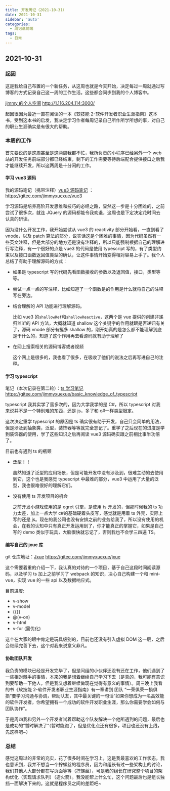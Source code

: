 ```yaml
---
title: 开发周记（2021-10-31）
date: 2021-10-31
sidebar: 'auto'
categories:
  - 周记说前端
tags:
  - 日常
---
```


## 2021-10-31

### 起因

这是我给自己布置的一个新任务，从这周也就是今天开始，决定每过一周就通过写博客的方式记录自己这一周的工作生活。这些都会同步到我的个人博客中。

[jimmy 的个人空间](http://1.116.204.114:3000/) http://1.116.204.114:3000/

起因很因为最近一直在阅读的一本《软技能 2-软件开发者职业生涯指南》这本书，受到这本书的启发，我决定学习作者每周记录自己所作所学所想的事，对自己的职业生涯确实是有很大的帮助。

### 本周的工作

首先要说的是这周甚至是这两周我都不忙，我所负责的小程序已经另外一个 web 站的开发任务前端部分都已经结束，剩下的工作需要等待后端配合提供接口之后我才能继续开发，所以这两周是十分闲的工作。

#### 学习 vue3 源码

我的源码笔记（携带注释）[vue3 源码笔记](https://gitee.com/jimmyxuexue/vue3) ： https://gitee.com/jimmyxuexue/vue3

学习源码是培养高阶开发思维和技巧的必经之路，显然这一步是十分困难的，之前尝试了很多次，就连 JQuery 的源码都能令我劝退，这周也是下定决定花时间去认真的研读。

因为没什么开发工作，我开始尝试从 vue3 的 reactivity 部分开始看，一直到看了 vnode，以及 patch 算法的部分，说实话这是个困难的事情，因为代码虽然有一些英文注释，但是大部分的地方还是没有注释的，所以只能强制根据自己的理解进行写注释，有一个很好的点是 vue3 的代码是使用 typescript 写的，有了类型约束以及接口函数返回值类型的确认，让这件事情开始变得相对容易上手了。我个人总结了有助于理解源码的方式：

- 如果是 typescript 写的代码先看函数接收的参数以及返回值，接口，类型等等。

- 尝试一点一点的写注释，比如知道了一个函数是的作用是什么就将自己的注释写在旁边。

- 结合理解的 API 功能进行理解源码。

  比如 vue3 的`shallowRef`和`shallowReactive`，这两个是 vue 提供的创建非递归监听的 API 方法，大概就知道 shallow 这个关键字的作用就跟是否递归有关了，源码 vnode 部分有挺多 shallow 的，刚开始真的是怎么都不能理解到底是干什么的，知道了这个作用再去看源码就有助于理解了

- 在网上搜索相关的源码博客或者视频

  这个网上是很多的，我也看了很多，在吸收了他们的说法之后再写进自己的注释。

#### 学习 typescript

笔记（本次记录在第二轮）：[ts 学习笔记 ](https://gitee.com/jimmyxuexue/basic_knowledge_of_typescript) https://gitee.com/jimmyxuexue/basic_knowledge_of_typescript

typescript 我其实学了蛮多次的，因为大学我学的是 C#，所以 typescript 对我来说并不是一个特别难的东西，还是 js，多了和 c#一样类型限定。

这次决定重学 typescript 的原因是 ts 确实很有助于开发，自己只会简单的用法，但是涉及到抽象类，泛型，装饰器等等就完全忘记了。重学了之后现在的进度是学到装饰器的使用，学了这些知识之后再阅读 vue3 源码确实跟之前相比事半功倍了。

目前也有遇到 ts 的瓶颈

- 泛型！！

  虽然知道了泛型的应用场景，但是可能开发中没有涉及到，很难主动的去使用到它，这个也是我感觉 typescript 中最难的部分，vue3 中运用了大量的泛型，我也很难很好的理解它们。

- 没有使用 ts 开发项目的机会

  之前开发小游戏使用的是 egret 引擎，是使用 ts 开发的，但那时候我的 ts 功力太差，加上一点大学 c#的基础硬着头皮写，感觉就是用着 ts 外壳，实际上写的还是 js。现在的我公司也没有安排之前的业务给我了，所以没有使用的机会，在我的认知中只有真正开发运用到了，你才能真正的掌握它，如果是自己写的 demo 类似于玩具，大脑很快就忘记了，否则我也不会学三四遍 TS。

#### 编写自己的 jxue 库

git 仓库地址：[Jxue](https://gitee.com/jimmyxuexue/jxue) https://gitee.com/jimmyxuexue/jxue

这个需要着重的介绍一下，我认真的对待的一个项目，基于自己这段时间阅读源码，以及学习 ts 加上之前学习了 webpack 的知识，决心自己构建一个和 mini-vue，实现 vue 的一些 api 以及数据响应式。

目前进度:

- v-show
- v-model
- {{}}
- @(v-on)
- v-html
- v-for (需优化)

这个在大家的眼中肯定是玩具级别的，目前也还没有引入虚拟 DOM 这一层，之后会继续完善下去，这个对我来说意义非凡。

#### 协助团队开发

我负责的模块已经是开发完毕了，但是同组的小伙伴还没有还在工作，他们遇到了一些相对棘手的事情，本来的我是想着继续自己学习下去（是真的，我可能有意识到要帮助一下他人，但是我又想着继续做现在觉得有意义的事情）。周三晚上我看的书《软技能 2-软件开发者职业生涯指南》有一章讲到 团队 “一荣俱荣一损俱损“要学习沟通与协调，帮助队友，其中最关键的一句话”如果你想成为一名高效能的软件开发者，你希望拥有一个成功的软件开发职业生涯，那么你需要学会如何与团队协作“。

于是周四我和另外一个开发者试着帮助这个队友解决一个他所遇到的问题，最后也是成功的”暂时解决了“（暂时能跑了，但是优化点还有很多，项目也还没有上线，先这样吧~）

### 总结

感觉这周过的非常的充实，花了很多时间在学习上，这是我最喜欢的工作状态，我也意识到，我并不想当一个拧螺丝的程序员，因为和组长有过一些架构上的讨论，我们其他人大部分都在写页面等等（拧螺丝），可是我的组长在研究整个项目的架构优化（实现请求队列）（造火箭）。我没能帮上什么忙，这个问题最后也是组长独挡一面解决下来的。这就是程序员之间的差距吧~
